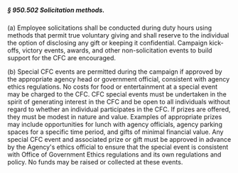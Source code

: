 ##### § 950.502 Solicitation methods. #####

(a) Employee solicitations shall be conducted during duty hours using methods that permit true voluntary giving and shall reserve to the individual the option of disclosing any gift or keeping it confidential. Campaign kick-offs, victory events, awards, and other non-solicitation events to build support for the CFC are encouraged.

(b) Special CFC events are permitted during the campaign if approved by the appropriate agency head or government official, consistent with agency ethics regulations. No costs for food or entertainment at a special event may be charged to the CFC. CFC special events must be undertaken in the spirit of generating interest in the CFC and be open to all individuals without regard to whether an individual participates in the CFC. If prizes are offered, they must be modest in nature and value. Examples of appropriate prizes may include opportunities for lunch with agency officials, agency parking spaces for a specific time period, and gifts of minimal financial value. Any special CFC event and associated prize or gift must be approved in advance by the Agency's ethics official to ensure that the special event is consistent with Office of Government Ethics regulations and its own regulations and policy. No funds may be raised or collected at these events.